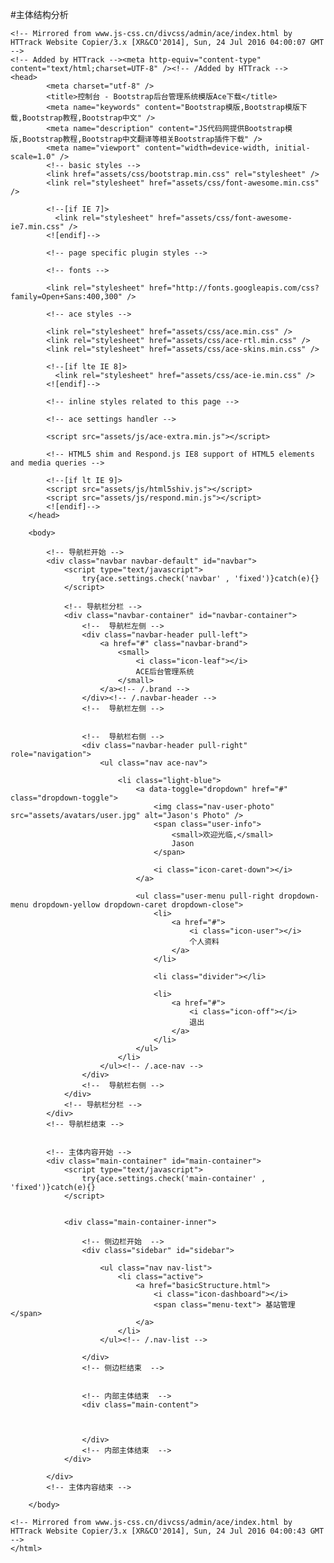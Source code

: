 #主体结构分析
    <!DOCTYPE html>
    <html lang="en">
        
    <!-- Mirrored from www.js-css.cn/divcss/admin/ace/index.html by HTTrack Website Copier/3.x [XR&CO'2014], Sun, 24 Jul 2016 04:00:07 GMT -->
    <!-- Added by HTTrack --><meta http-equiv="content-type" content="text/html;charset=UTF-8" /><!-- /Added by HTTrack -->
    <head>
            <meta charset="utf-8" />
            <title>控制台 - Bootstrap后台管理系统模版Ace下载</title>
            <meta name="keywords" content="Bootstrap模版,Bootstrap模版下载,Bootstrap教程,Bootstrap中文" />
            <meta name="description" content="JS代码网提供Bootstrap模版,Bootstrap教程,Bootstrap中文翻译等相关Bootstrap插件下载" />
            <meta name="viewport" content="width=device-width, initial-scale=1.0" />
            <!-- basic styles -->
            <link href="assets/css/bootstrap.min.css" rel="stylesheet" />
            <link rel="stylesheet" href="assets/css/font-awesome.min.css" />

            <!--[if IE 7]>
              <link rel="stylesheet" href="assets/css/font-awesome-ie7.min.css" />
            <![endif]-->

            <!-- page specific plugin styles -->

            <!-- fonts -->

            <link rel="stylesheet" href="http://fonts.googleapis.com/css?family=Open+Sans:400,300" />

            <!-- ace styles -->

            <link rel="stylesheet" href="assets/css/ace.min.css" />
            <link rel="stylesheet" href="assets/css/ace-rtl.min.css" />
            <link rel="stylesheet" href="assets/css/ace-skins.min.css" />

            <!--[if lte IE 8]>
              <link rel="stylesheet" href="assets/css/ace-ie.min.css" />
            <![endif]-->

            <!-- inline styles related to this page -->

            <!-- ace settings handler -->

            <script src="assets/js/ace-extra.min.js"></script>

            <!-- HTML5 shim and Respond.js IE8 support of HTML5 elements and media queries -->

            <!--[if lt IE 9]>
            <script src="assets/js/html5shiv.js"></script>
            <script src="assets/js/respond.min.js"></script>
            <![endif]-->
        </head>

        <body>

            <!-- 导航栏开始 -->
            <div class="navbar navbar-default" id="navbar">
                <script type="text/javascript">
                    try{ace.settings.check('navbar' , 'fixed')}catch(e){}
                </script>

                <!-- 导航栏分栏 -->
                <div class="navbar-container" id="navbar-container">
                    <!--  导航栏左侧 -->
                    <div class="navbar-header pull-left">
                        <a href="#" class="navbar-brand">
                            <small>
                                <i class="icon-leaf"></i>
                                ACE后台管理系统
                            </small>
                        </a><!-- /.brand -->
                    </div><!-- /.navbar-header -->
                    <!--  导航栏左侧 -->


                    <!--  导航栏右侧 -->
                    <div class="navbar-header pull-right" role="navigation">
                        <ul class="nav ace-nav">

                            <li class="light-blue">
                                <a data-toggle="dropdown" href="#" class="dropdown-toggle">
                                    <img class="nav-user-photo" src="assets/avatars/user.jpg" alt="Jason's Photo" />
                                    <span class="user-info">
                                        <small>欢迎光临,</small>
                                        Jason
                                    </span>

                                    <i class="icon-caret-down"></i>
                                </a>

                                <ul class="user-menu pull-right dropdown-menu dropdown-yellow dropdown-caret dropdown-close">
                                    <li>
                                        <a href="#">
                                            <i class="icon-user"></i>
                                            个人资料
                                        </a>
                                    </li>

                                    <li class="divider"></li>

                                    <li>
                                        <a href="#">
                                            <i class="icon-off"></i>
                                            退出
                                        </a>
                                    </li>
                                </ul>
                            </li>
                        </ul><!-- /.ace-nav -->
                    </div>
                    <!--  导航栏右侧 -->
                </div>
                <!-- 导航栏分栏 -->
            </div>
            <!-- 导航栏结束 -->


            <!-- 主体内容开始 -->
            <div class="main-container" id="main-container">
                <script type="text/javascript">
                    try{ace.settings.check('main-container' , 'fixed')}catch(e){}
                </script>


                <div class="main-container-inner">

                    <!-- 侧边栏开始  -->
                    <div class="sidebar" id="sidebar">

                        <ul class="nav nav-list">
                            <li class="active">
                                <a href="basicStructure.html">
                                    <i class="icon-dashboard"></i>
                                    <span class="menu-text"> 基站管理 </span>
                                </a>
                            </li>
                        </ul><!-- /.nav-list -->

                    </div>
                    <!-- 侧边栏结束  -->


                    <!-- 内部主体结束  -->
                    <div class="main-content">



                    </div>
                    <!-- 内部主体结束  -->
                </div>

            </div>
            <!-- 主体内容结束 -->

        </body>

    <!-- Mirrored from www.js-css.cn/divcss/admin/ace/index.html by HTTrack Website Copier/3.x [XR&CO'2014], Sun, 24 Jul 2016 04:00:43 GMT -->
    </html>

